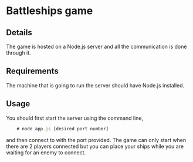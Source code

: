 # Battleships game
## Details
The game is hosted on a Node.js server and all the communication is done through it.

## Requirements
The machine that is going to run the server should have Node.js installed.

## Usage
You should first start the server using the command line, 
```Node.js
	# node app.js [desired port number]
```
and then connect to with the port provided. The game can only start when there are 2 players connected but you can place your ships while you are waiting for an enemy to connect.
